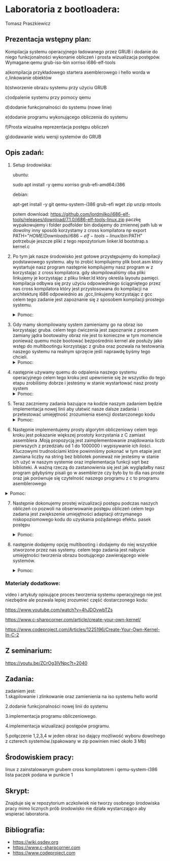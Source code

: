 # Laboratoria z bootloadera:

Tomasz Praszkiewicz	

## Prezentacja wstępny plan:

Kompilacja systemu operacyjnego ładowanego przez GRUB i dodanie do niego funkcjonalności wykonanie obliczeń i prosta wizualizacja postępów.
Wymagane:qemu grub-iso-bin xorriso i686-elf-tools

a)kompilacja przykładowego startera asemblerowego i hello worda w c,linkowanie obiektów

b)stworzenie obrazu systemu przy użyciu GRUB

c)odpalenie systemu przy pomocy qemu

d)dodanie funkcjonalności do systemu (nowe linie)

e)dodanie programu wykonującego obliczenia do systemu

f)Prosta wizualna reprezentacja postępu obliczeń

g)dodawanie wielu wersji systemów do GRUB


## Opis zadań:

1. Setup środowiska:

   ubuntu:

   sudo apt install -y qemu xorriso grub-efi-amd64:i386

   debian:

   apt-get install -y git qemu-system-i386 grub-efi wget zip unzip mtools 
   
   
   
   potem download:
   https://github.com/lordmilko/i686-elf-tools/releases/download/7.1.0/i686-elf-tools-linux.zip
   paczkę wypakowujemy i folder podfolder bin dodajemy do zmiennej path lub w dowolny inny sposób korzystamy z cross kompilatora np export PATH="$HOME/Downloads/i686-elf-tools-linux/bin:$PATH"
   potrzebuje jeszcze pliki z tego repozytorium linker.ld bootstrap.s kernel.c




2. Po tym jak nasze środowisko jest gotowe  przystępujemy do kompilacji podstawowego systemu. aby to zrobić kompilujemy plik boot.asm który wystartuje nasz program następnie kompilujemy nasz program w z korzystając z cross kompilatora. gdy skompilowaliśmy oba pliki linkujemy je korzystając z pliku linker.ld który określa layoutu pamięci. kompilacja odbywa się przy użyciu odpowiedniego ściągniętego przez nas cross kompilatora który jest przystosowana do kompilacji na architekturę i686 odpowiednio as ,gcc,linkujemy korzystając z gcc
celem tego zadanie jest zapoznanie się z sposobem kompilacji prostego systemu.<details><summary>Pomoc:</summary>
kompilator nazywa się i686-elf-as dla asemblera i
i686-elf-gcc dla c przy kompilowaniu c trzeba pamiętać o fladze -c oraz o fladze -ffreestanding która mówi kompilatorowi że w środowisku w którym się znajdzie nie ma biblioteki standardowej.
Linkowanie można również przeprowadzić przy pomocy gcc. Obcja -T pozwala na podanie nazwy pliku w którym znajduje się skrypt linkera. informacje o braku standardowej biblioteki przekazujemy poprzez flagi -ffreestanding -nostdlib dodatkowo używamy flaki -lgcc
</details>


3. Gdy mamy skompilowany system zamieniamy go na obraz iso korzystając gruba. celem tego ćwiczenia jest zapoznanie z procesem zamiany jądra bootowalny obraz nie jest to konieczne w tym momencie ponieważ quemu może bootować bezpośrednio kernel ale posłuży jako wstęp do multibootingu korzystając z gruba oraz pozwala na testowania naszego systemu na realnym sprzęcie jeśli naprawdę byśmy tego chcieli.<details><summary>Pomoc:</summary>
tworzymy strukturę folderów folderNaszegoIso/boot/grub;
do folderu boot kopiujemy obraz naszego systemu a w katalogu grub tworzymy plik grub.cfg tym pliku dodajemy entry do ekranu startowego gruba struktura jest taka:
menuentry "Nazwa naszego systemu do wyświetlenia"{
   multiboot /path/do/systemu
}
np.:
menuentry "cw1"{
   multiboot /boot/cw1.bin
}
</details>

4. następnie używamy quemu do odpalenia naszego systemu operacyjnego celem tego kroku jest upewnienie się że wszystko do tego etapu zrobiliśmy dobrze i jesteśmy w stanie wystartować nasz prosty system<details><summary>Pomoc:</summary>
tworzymy strukturę folderów folderNaszegoIso/boot/grub;
do folderu boot kopiujemy obraz naszego systemu a w katalogu grub tworzymy plik grub.cfg tym pliku dodajemy entry do ekranu startowego gruba struktura jest taka:</br>
menuentry "Nazwa naszego systemu do wyświetlenia"{</br>
   multiboot /path/do/systemu</br>
}</br>
np.:</br>
menuentry "cw1"{</br>
   multiboot /boot/cw1.bin</br>
}</br>
Następnie możemy stworzyć obraz przy użyciu polecenia grub-mkrescue które jako argument przyjmuje nazwę folderu z którego zrobić ma obraz iso.
</details>

5. Teraz zaczniemy zadania bazujące na kodzie naszym zadaniem będzie implementacja nowej linii aby ułatwić nasze dalsze zadania i przetestować umiejętność zrozumienia esencji dostarczonego kodu<details><summary>Pomoc:</summary>
   Aktualny system obsługujący terminal nie obsługuje nowych linii. Czcionka trybu tekstowego VGA przechowuje inny znak w tym miejscu, ponieważ nowe linie nie są nigdy przeznaczone do rzeczywistego renderowania: są to logiczne encje. Należy w terminal_putchar sprawdzić czy c == '\n' i inkrementować terminal_row i zresetować terminal_column. 
</details>

6. Następnie implementujemy prosty algorytm obliczeniowy celem tego kroku jest pokazanie większej prostoty korzystania z C zamiast assemblera .Moją propozycją jest zaimplementowanie znajdowania liczb pierwszych z przedziału od 1 do 1000000 i wypisywanie ich ilości. Kluczowymi trudnościami które powinniśmy pokonać w tym etapie jest zamiana liczby na string bez bibliotek ponieważ nie jesteśmy w stanie ich użyć w naszym systemie oraz implementacja funkcji sqrt bez biblioteki. A ważną rzeczą do zastanowienia się jest jak  wyglądałby nasz program gdybyśmy pisali go w asemblerze czy było by to dla nas proste oraz jak porównuje się czytelność naszego programu z c to programu asemblerowego
<details><summary>     Pomoc:
</summary>
<p>

   szkic przykładowego algorytmu:

```c
    int counter = 1; //2 jest pierwsza
    for (int i = 3; i < 1000000; i += 2)
    {
        _Bool is_prime = 1;
        for (int j = 3; j <= sqrt(i); j++)
        {
            if (i % j == 0)
            {
                is_prime = 0;
                break;
            }
        }
        if (is_prime)
        {
            counter++;
        }
    }
    printf("%i",counter);
   
```



   liczb pierwszych z przedziału 1-500 jest 95
   Przykładowy algorytm: na sqrt to może być wyszukiwanie binarne. w algorytmie może być ważne żeby liczba była sqrt lub trochę większa ponieważ jeśli jest mniejsza to algorytm da niepoprawny wynik a jeśli jest większa to będzie dłużej się liczył.

</p>
</details>

7. Następnie dokonujemy prostej wizualizacji postępu podczas naszych obliczeń co pozwoli na obserwowanie postępu obliczeń celem tego zadania jest zwiększenie umiejętności adaptacji otrzymanego niskopoziomowego kodu do uzyskania pożądanego efektu. pasek postępu<details><summary>Pomoc:</summary>
    Najprostszym sposobem może być wykorzystanie jednego z wierszy jako 
    pasek postępu. możemy uzyskać wstawiając kolejno znaki na pusty wiersz na matrycy raz na pewną ilość operacji z odpowiednim przesunięciem.
    </details>

8. następnie dodajemy opcję multibooting i dodajemy do niej wszystkie stworzone przez nas systemy. celem tego zadania jest nabycie umiejętności tworzenia obrazu bootującego zawierającego wiele systemów.<details><summary>Pomoc:</summary>
    zobacz do pomocy z punktu 3. w configu można dodać więcej niż jedno menuentry 
    </details>

### Materiały dodatkowe:

video i artykuły opisujące proces tworzenia systemu operacyjnego nie jest niezbędne ale pozwala lepiej zrozumieć część dostarczonego kodu:

https://www.youtube.com/watch?v=4hJDOvwbTZs

https://www.c-sharpcorner.com/article/create-your-own-kernel/

https://www.codeproject.com/Articles/1225196/Create-Your-Own-Kernel-In-C-2



## Z seminarium:

https://youtu.be/ZCrOg3lVNpc?t=2040

## Zadania:

zadaniem jest: </br>
1.skąpilowanie i zlinkowanie oraz zamienienia na iso systemu hello world

2.dodanie funkcjonalności nowej linii do systemu

3.implementacja programu obliczeniowego.

4.implementacja wizualizacji postępów programu.

5.połączenie 1,2,3,4 w jeden obraz iso dający możliwość wyboru dowolnego z czterech systemów.(spakowany w zip powinien mieć około 3 Mb)

## Środowiskiem pracy:

linux z zainstalowanym grubem cross kompilatorem i qemu-system-i386 lista paczek podana w punkcie 1

## Skrypt:
Znajduje się w repozytorium aczkolwiek nie tworzy osobnego środowiska pracy mimo licznych prób środowisko nie działa wystarczająco aby wspierać laboratoria. 




## Bibliografia:

- https://wiki.osdev.org
- https://www.c-sharpcorner.com
- https://www.codeproject.com


